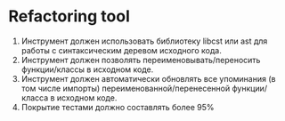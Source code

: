 # Refactoring tool

1. Инструмент должен использовать библиотеку libcst или ast для работы с синтаксическим деревом исходного кода.
2. Инструмент должен позволять переименовывать/переносить функции/классы в исходном коде.
3. Инструмент должен автоматически обновлять все упоминания (в том числе импорты) переименованной/перенесенной функции/класса в исходном коде.
4. Покрытие тестами должно составлять более 95%
